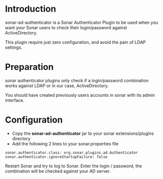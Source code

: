 # Introduction #

sonar-ad-authenticator is a Sonar Authenticator Plugin to be used when you want your Sonar users to check their login/password against ActiveDirectory.

This plugin require just zero configuration, and avoid the pain of LDAP settings.

# Preparation #

sonar authenticator plugins only check if a login/password combination works against LDAP or in our case, ActiveDirectory.

You should have created previously users accounts in sonar with its admin interface.

# Configuration #

  * Copy the **sonar-ad-authenticator** jar to your sonar extensions/plugins directory
  * Add the following 2 lines to your sonar.properties file

```
sonar.authenticator.class: org.sonar.plugins.ad.Authenticator
sonar.authenticator.ignoreStartupFailure: false
```


Restart Sonar and try to log to Sonar. Enter the login / password, the combination will be checked against your AD server.
